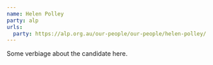 ```yaml
---
name: Helen Polley
party: alp
urls:
  party: https://alp.org.au/our-people/our-people/helen-polley/
---
```

Some verbiage about the candidate here.
